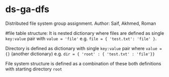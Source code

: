 # ds-ga-dfs

Distributed file system group assignment. Author: Saif, Akhmed, Roman

#file table structure:
It is nested dictionary where files are defined as single `key:value` pair with `value = 'file'` e.g.
`file = { 'test.txt': 'file' }`.

Directory is defined as dictionary with single `key:value` pair where `value = {}` (another dictionary) e.g.
 `dir = { 'root' : { 'test.txt' : 'file'}}`
 
File system structure is defined as a combination of these both definitions with starting directory `root`